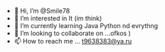 - 👋 Hi, I’m @Smile78
- 👀 I’m interested in It (im think)
- 🌱 I’m currently learning Java Python nd evrythng
- 💞️ I’m looking to collaborate on ...ofkos )
- 📫 How to reach me ... t9638383@ya.ru   

<!---
Smile78/Smile78 is a ✨ special ✨ repository because its `README.md` (this file) appears on your GitHub profile.
You can click the Preview link to take a look at your changes.
--->
